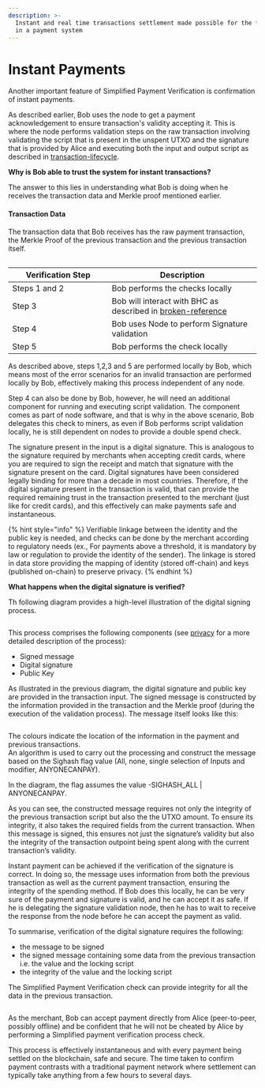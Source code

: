 ```yaml
---
description: >-
  Instant and real time transactions settlement made possible for the first time
  in a payment system
---
```


# Instant Payments

Another important feature of Simplified Payment Verification is confirmation of instant payments.

As described earlier, Bob uses the node to get a payment acknowledgement to ensure transaction's validity accepting it. This is where the node performs validation steps on the raw transaction involving validating the script that is present in the unspent UTXO and the signature that is provided by Alice and executing both the input and output script as described in [transaction-lifecycle](../../transaction-lifecycle/ "mention").

**Why is Bob able to trust the system for instant transactions?**

The answer to this lies in understanding what Bob is doing when he receives the transaction data and Merkle proof mentioned earlier.

#### Transaction Data

The transaction data that Bob receives has the raw payment transaction, the Merkle Proof of the previous transaction and the previous transaction itself.

<figure><img src="https://github.com/jonesjBSV/bsv-skills-center/blob/master/bsv-skills-center/bsv-protocol-documentation/.gitbook/assets/LightClientsandSPVInfastructures_Slide02%20(1).png" alt=""><figcaption></figcaption></figure>

<table><thead><tr><th width="186">Verification Step</th><th>Description</th></tr></thead><tbody><tr><td>Steps 1 and 2</td><td>Bob performs the checks locally</td></tr><tr><td>Step 3</td><td>Bob will interact with BHC as described in <a data-mention href="broken-reference/">broken-reference</a></td></tr><tr><td>Step 4</td><td>Bob uses Node to perform Signature validation</td></tr><tr><td>Step 5</td><td>Bob performs the check locally</td></tr></tbody></table>

As described above, steps 1,2,3 and 5 are performed locally by Bob, which means most of the error scenarios for an invalid transaction are performed locally by Bob, effectively making this process independent of any node.

Step 4 can also be done by Bob, however, he will need an additional component for running and executing script validation. The component comes as part of node software, and that is why in the above scenario, Bob delegates this check to miners, as even if Bob performs script validation locally, he is still dependent on nodes to provide a double spend check.

The signature present in the input is a digital signature. This is analogous to the signature required by merchants when accepting credit cards, where you are required to sign the receipt and match that signature with the signature present on the card. Digital signatures have been considered legally binding for more than a decade in most countries. Therefore, if the digital signature present in the transaction is valid, that can provide the required remaining trust in the transaction presented to the merchant (just like for credit cards), and this effectively can make payments safe and instantaneous.

{% hint style="info" %}
Verifiable linkage between the identity and the public key is needed, and checks can be done by the merchant according to regulatory needs (ex., For payments above a threshold, it is mandatory by law or regulation to provide the identity of the sender). The linkage is stored in data store providing the mapping of identity (stored off-chain) and keys (published on-chain) to preserve privacy.
{% endhint %}

**What happens when the digital signature is verified?**

Th following diagram provides a high-level illustration of the digital signing process.

<figure><img src="https://github.com/jonesjBSV/bsv-skills-center/blob/master/bsv-skills-center/bsv-protocol-documentation/.gitbook/assets/LightClientsandSPVInfastructures_Slide03%20(1).png" alt=""><figcaption></figcaption></figure>

This process comprises the following components (see [privacy](../../privacy/ "mention") for a more detailed description of the process):

* Signed message
* Digital signature
* Public Key

As illustrated in the previous diagram, the digital signature and public key are provided in the transaction input. The signed message is constructed by the information provided in the transaction and the Merkle proof (during the execution of the validation process). The message itself looks like this:

<figure><img src="https://github.com/jonesjBSV/bsv-skills-center/blob/master/bsv-skills-center/bsv-protocol-documentation/.gitbook/assets/LightClientsandSPVInfastructures_Slide04%20(1).png" alt=""><figcaption></figcaption></figure>

The colours indicate the location of the information in the payment and previous transactions.\
An algorithm is used to carry out the processing and construct the message based on the Sighash flag value (All, none, single selection of Inputs and modifier, ANYONECANPAY).

In the diagram, the flag assumes the value -SIGHASH\_ALL | ANYONECANPAY.

As you can see, the constructed message requires not only the integrity of the previous transaction script but also the the UTXO amount. To ensure its integrity, it also takes the required fields from the current transaction. When this message is signed, this ensures not just the signature’s validity but also the integrity of the transaction outpoint being spent along with the current transaction’s validity.

Instant payment can be achieved if the verification of the signature is correct. In doing so, the message uses information from both the previous transaction as well as the current payment transaction, ensuring the integrity of the spending method. If Bob does this locally, he can be very sure of the payment and signature is valid, and he can accept it as safe. If he is delegating the signature validation node, then he has to wait to receive the response from the node before he can accept the payment as valid.

To summarise, verification of the digital signature requires the following:

* the message to be signed
* the signed message containing some data from the previous transaction i.e. the value and the locking script
* the integrity of the value and the locking script

The Simplified Payment Verification check can provide integrity for all the data in the previous transaction.

<figure><img src="https://github.com/jonesjBSV/bsv-skills-center/blob/master/bsv-skills-center/bsv-protocol-documentation/.gitbook/assets/LightClientsandSPVInfastructures_Slide05%20(1).png" alt=""><figcaption></figcaption></figure>

As the merchant, Bob can accept payment directly from Alice (peer-to-peer, possibly offline) and be confident that he will not be cheated by Alice by performing a Simplified payment verification process check.

This process is effectively instantaneous and with every payment being settled on the blockchain, safe and secure. The time taken to confirm payment contrasts with a traditional payment network where settlement can typically take anything from a few hours to several days.

